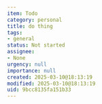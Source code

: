 ```yaml
---
item: Todo
category: personal
title: do thing
tags:
- general
status: Not started
assignee:
- None
urgency: null
importance: null
created: 2025-03-10@18:13:19
modified: 2025-03-10@18:13:19
uid: 9bcc8135fa151b33
---
```


